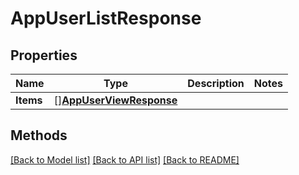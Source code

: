 # AppUserListResponse

## Properties

Name | Type | Description | Notes
------------ | ------------- | ------------- | -------------
**Items** | [][**AppUserViewResponse**](AppUserViewResponse.md) |  | 

## Methods


[[Back to Model list]](../README.md#documentation-for-models) [[Back to API list]](../README.md#documentation-for-api-endpoints) [[Back to README]](../README.md)


